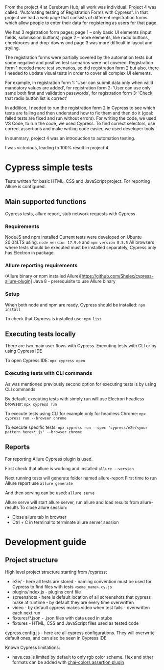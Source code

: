 From the project 4 at Cerebrum Hub, all work was individual. Project 4 was called: “Automating testing of Registration Forms with Cypress”. In that project we had a web page that consists of different registration forms which allow people to enter their data for registering as users for that page.

We had 3 registration form pages; page 1 – only basic UI elements (input fields, submission buttons); page 2 – more elements, like radio buttons, checkboxes and drop-downs and page 3 was more difficult in layout and styling.

The registration forms were partially covered by the automation tests but some negative and positive test scenarios were not covered. Registration form 1 needed more test scenarios, so did registration form 2 but also, there I needed to update visual tests in order to cover all complex UI elements.

For example, in registration form 1: 'User can submit data only when valid mandatory values are added', for registration form 2: 'User can use only same both first and validation passwords', for registration form 3: 'Check that radio button list is correct'

In addition, I needed to run the registration form 2 in Cypress to see which tests are failing and then understand how to fix them and then do it (goal: failed tests are fixed and run without errors).
For writing the code, we used VS Code, to run the code, we used Cypress. To find correct selectors, use correct assertions and make writing code easier, we used developer tools. 

In summary, project 4 was an introduction to automation testing.

I was victorious, leading to 100% result in project 4.



# Cypress simple tests
Tests written for basic HTML, CSS and JavaScript project. For reporting Allure is configured.

## Main supported functions
Cypress tests, allure report, stub network requests with Cypress

### Requirements
NodeJS and npm installed
Current tests were developed on Ubuntu 20.04LTS using:
`node version 17.9.0` and `npm version 8.5.5`
All browsers where tests should be executed must be installed separately, Cypress only has Electron in package.

### Allure reporting requirements
(Allure binary or npm installed Allure)[https://github.com/Shelex/cypress-allure-plugin]
Java 8 - prerequisite to use Allure binary

### Setup
When both node and npm are ready, Cypress should be installed:
`npm install`

To check that Cypress is installed use:
`npm list`

## Executing tests locally
There are two main user flows with Cypress. Executing tests with CLI or by using Cypress IDE

To open Cypress IDE:
`npx cypress open`

### Executing tests with CLI commands
As was mentioned previously second option for executing tests is by using CLI commands

By default, executing tests with simply run will use Electron headless browser:
`npx cypress run`

To execute tests using CLI for example only for headless Chrome:
`npx cypress run --browser chrome`

To execute specific tests:
`npx cypress run --spec 'cypress/e2e/<your pattern here>*.js' --browser chrome`

## Reports
For reporting Allure Cypress plugin is used.

First check that allure is working and installed
`allure --version`

Next running tests will generate folder named allure-report
First time to run Allure report use
`allure generate`

And then serving can be used:
`allure serve`

Allure serve will start allure server, run allure and load results from allure-results
To close allure session:
* Close allure tab in browser
* Ctrl + C in terminal to terminate allure server session

# Development guide
## Project structure
High level project structure starting from /cypress:
* e2e/ - here all tests are stored - naming convention must be used for Cypress to find files with tests `<some_name>.cy.js`
* plugins/index.js - plugins conf file
* screenshots - here is default location of all screenshots that cypress make at runtime - by default they are every time overwritten
* video - by default cypress makes video when test fails - overwritten each next run
* fixtures/*.json - .json files with data used in stubs
* fixtures - HTML, CSS and JavaScript files used as tested code

cypress.config.js - here are all cypress configurations. They will overwrite default ones, and can also be seen in Cypress IDE

Known Cypress limitations:
* have.css is limited by default to only rgb color scheme. Hex and other formats can be added with [chai-colors assertion plugin](https://stackoverflow.com/questions/66438459/is-there-a-way-to-make-check-on-hex-color-cypress)
